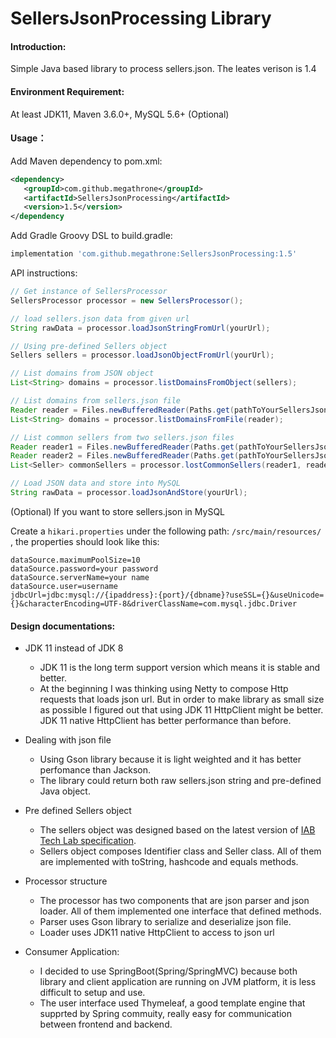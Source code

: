 # SellersJsonProcessing Library
#### Introduction:

Simple Java based library to process sellers.json. The leates verison is 1.4

#### Environment Requirement:

At least JDK11, Maven 3.6.0+, MySQL 5.6+ (Optional)

#### Usage：
Add Maven dependency to pom.xml:
```xml
<dependency>
   <groupId>com.github.megathrone</groupId>
   <artifactId>SellersJsonProcessing</artifactId>
   <version>1.5</version>
</dependency
```
Add Gradle Groovy DSL to build.gradle:
```groovy
implementation 'com.github.megathrone:SellersJsonProcessing:1.5'
```
API instructions:

```java
// Get instance of SellersProcessor
SellersProcessor processor = new SellersProcessor();

// load sellers.json data from given url
String rawData = processor.loadJsonStringFromUrl(yourUrl);

// Using pre-defined Sellers object
Sellers sellers = processor.loadJsonObjectFromUrl(yourUrl);

// List domains from JSON object
List<String> domains = processor.listDomainsFromObject(sellers);

// List domains from sellers.json file
Reader reader = Files.newBufferedReader(Paths.get(pathToYourSellersJsonFile));
List<String> domains = processor.listDomainsFromFile(reader);

// List common sellers from two sellers.json files
Reader reader1 = Files.newBufferedReader(Paths.get(pathToYourSellersJsonFile));
Reader reader2 = Files.newBufferedReader(Paths.get(pathToYourSellersJsonFile));
List<Seller> commonSellers = processor.lostCommonSellers(reader1, reader2);

// Load JSON data and store into MySQL
String rawData = processor.loadJsonAndStore(yourUrl);
```

(Optional) If you want to store sellers.json in MySQL

Create a ```hikari.properties``` under the following path: ```/src/main/resources/``` , the properties should look like this:

```
dataSource.maximumPoolSize=10
dataSource.password=your password
dataSource.serverName=your name
dataSource.user=username
jdbcUrl=jdbc:mysql://{ipaddress}:{port}/{dbname}?useSSL={}&useUnicode={}&characterEncoding=UTF-8&driverClassName=com.mysql.jdbc.Driver
```



#### Design documentations:

* JDK 11 instead of JDK 8
  * JDK 11 is the long term support version which means it is stable and better.
  * At the beginning I was thinking using Netty to compose Http requests that loads json url. But in order to make library as small size as possible I figured out that using JDK 11 HttpClient might be better. JDK 11 native HttpClient has better performance than before.

* Dealing with json file
  * Using Gson library because it is light weighted and it has better perfomance than Jackson.
  * The library could return both raw sellers.json string and pre-defined Java object.
* Pre defined Sellers object
  * The sellers object was designed based on the latest version of [IAB Tech Lab specification](https://iabtechlab.com/wp-content/uploads/2019/07/Sellers.json_Final.pdf).
  * Sellers object composes Identifier class and Seller class. All of them are implemented with toString, hashcode and equals methods.
* Processor structure
  * The processor has two components that are json parser and json loader. All of them implemented one interface that defined methods.
  * Parser uses Gson library to serialize and deserialize json file.
  * Loader uses JDK11 native HttpClient to access to json url
* Consumer Application:
  * I decided to use SpringBoot(Spring/SpringMVC) because both library and client application are running on JVM platform, it is less difficult to setup and use.
  * The user interface used Thymeleaf, a good template engine that supprted by Spring commuity, really easy for communication between frontend and backend.